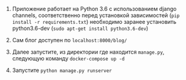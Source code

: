 1) Приложение работает на Python 3.6 с использованием django channels, 
соответственно перед установкой зависимостей   (```pip install -r requirements.txt```)  необходимо заранее установить 
python3.6-dev (```sudo apt-get install python3.6-dev```)

2) Сам блог доступен по ```localhost:8000/blog/```

3) Далее запустите, из директории где находится ```manage.py```,  следующую команду ```docker-compose up -d```

4) Запустите ```python manage.py runserver```